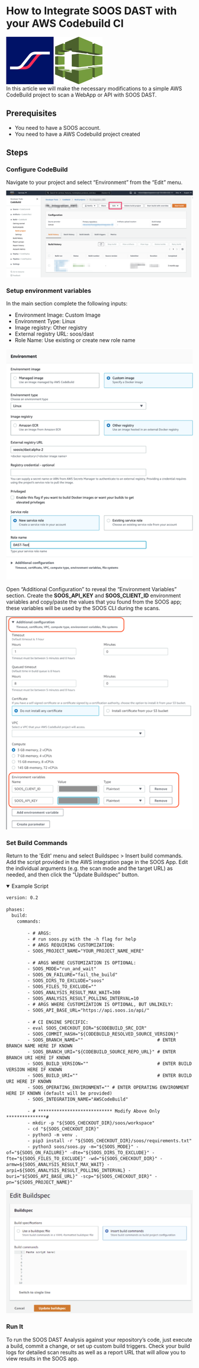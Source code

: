 # How to Integrate SOOS DAST with your AWS Codebuild CI
<div>
<img src="../assets/img/SOOS-Icon.png" alt="SOOS" width="128" height="128">
<img src="../assets/img/codebuild.png" alt="GitLab" width="128" height="128">
</div>
In this article we will make the necessary modifications to a simple AWS CodeBuild project to scan a WebApp or API with SOOS DAST.

## Prerequisites
- You need to have a SOOS account.
- You need to have a AWS Codebuild project created

## Steps

### **Configure CodeBuild**

Navigate to your project and select “Environment” from the “Edit” menu.


<img src="../assets/img/codebuild-edit.png">

### **Setup environment variables**
In the main section complete the following inputs:
- Environment Image: Custom Image
- Environment Type: Linux
- Image registry: Other registry
- External registry URL: soos/dast
- Role Name: Use existing or create new role name

<img src="../assets/img/codebuild-envs.png">

Open “Additional Configuration” to reveal the “Environment Variables” section. Create the **SOOS_API_KEY**  and **SOOS_CLIENT_ID** environment variables and copy/paste the values that you found from the SOOS app; these variables will be used by the SOOS CLI during the scans.

<img src="../assets/img/codebuild-additionalconfig.png">

### **Set Build Commands**
Return to the 'Edit' menu and select Buildspec > Insert build commands.  Add the script provided in the AWS integration page in the SOOS App. Edit the individual arguments (e.g. the scan mode and the target URL) as needed, and then click the “Update Buildspec” button.

<details open>
<summary> Example Script </summary>

```
version: 0.2

phases:
  build:
    commands:

        - # ARGS:
        - # run soos.py with the -h flag for help
        - # ARGS REQUIRING CUSTOMIZATION:
        - SOOS_PROJECT_NAME="YOUR_PROJECT_NAME_HERE"
        
        - # ARGS WHERE CUSTOMIZATION IS OPTIONAL:
        - SOOS_MODE="run_and_wait"
        - SOOS_ON_FAILURE="fail_the_build"
        - SOOS_DIRS_TO_EXCLUDE="soos"
        - SOOS_FILES_TO_EXCLUDE=""
        - SOOS_ANALYSIS_RESULT_MAX_WAIT=300
        - SOOS_ANALYSIS_RESULT_POLLING_INTERVAL=10
        - # ARGS WHERE CUSTOMIZATION IS OPTIONAL, BUT UNLIKELY:
        - SOOS_API_BASE_URL="https://api.soos.io/api/"
        
        - # CI ENGINE SPECIFIC:
        - eval SOOS_CHECKOUT_DIR="$CODEBUILD_SRC_DIR"
        - SOOS_COMMIT_HASH="${CODEBUILD_RESOLVED_SOURCE_VERSION}"
        - SOOS_BRANCH_NAME=""                            # ENTER BRANCH NAME HERE IF KNOWN
        - SOOS_BRANCH_URI="${CODEBUILD_SOURCE_REPO_URL}" # ENTER BRANCH URI HERE IF KNOWN
        - SOOS_BUILD_VERSION=""                          # ENTER BUILD VERSION HERE IF KNOWN
        - SOOS_BUILD_URI=""                              # ENTER BUILD URI HERE IF KNOWN
        - SOOS_OPERATING_ENVIRONMENT="" # ENTER OPERATING ENVIRONMENT HERE IF KNOWN (default will be provided)
        - SOOS_INTEGRATION_NAME="AWSCodeBuild"

        - # **************************** Modify Above Only ***************#
        - mkdir -p "${SOOS_CHECKOUT_DIR}/soos/workspace"
        - cd "${SOOS_CHECKOUT_DIR}"
        - python3 -m venv .
        - pip3 install -r "${SOOS_CHECKOUT_DIR}/soos/requirements.txt"
        - python3 soos/soos.py -m="${SOOS_MODE}" -of="${SOOS_ON_FAILURE}" -dte="${SOOS_DIRS_TO_EXCLUDE}" -fte="${SOOS_FILES_TO_EXCLUDE}" -wd="${SOOS_CHECKOUT_DIR}" -armw=${SOOS_ANALYSIS_RESULT_MAX_WAIT} -arpi=${SOOS_ANALYSIS_RESULT_POLLING_INTERVAL} -buri="${SOOS_API_BASE_URL}" -scp="${SOOS_CHECKOUT_DIR}" -pn="${SOOS_PROJECT_NAME}" 
```

</details>

<img src="../assets/img/codebuild-buildspec.png">


### **Run It**
To run the SOOS DAST Analysis against your repository’s code, just execute a build, commit a change, or set up custom build triggers. Check your build logs for detailed scan results as well as a report URL that will allow you to view results in the SOOS app. 

